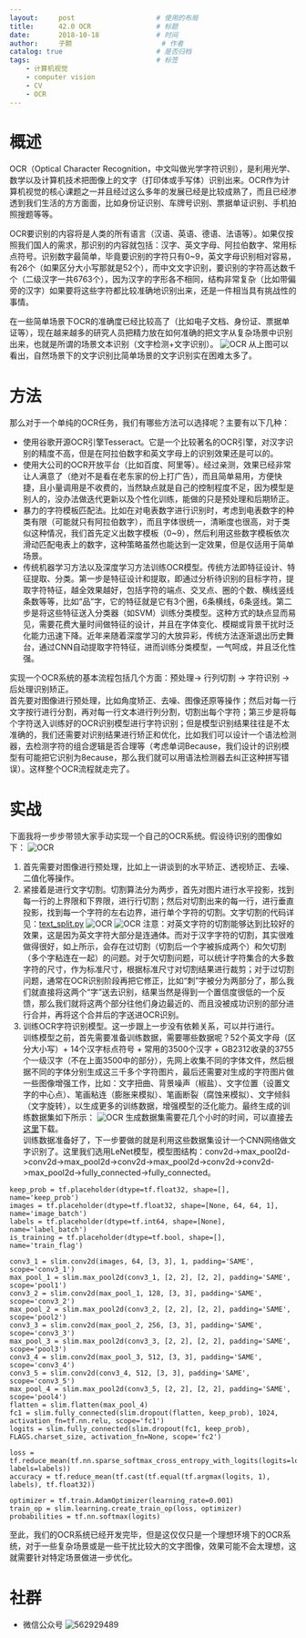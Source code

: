 ```yaml
---
layout:     post   				    # 使用的布局
title:      42.0 OCR				# 标题 
date:       2018-10-18 				# 时间
author:     子颢 						# 作者
catalog: true 						# 是否归档
tags:								# 标签
    - 计算机视觉
    - computer vision
    - CV
    - OCR
---
```


# 概述

OCR（Optical Character Recognition，中文叫做光学字符识别），是利用光学、数学以及计算机技术把图像上的文字（打印体或手写体）识别出来。OCR作为计算机视觉的核心课题之一并且经过这么多年的发展已经是比较成熟了，而且已经渗透到我们生活的方方面面，比如身份证识别、车牌号识别、票据单证识别、手机拍照搜题等等。

OCR要识别的内容将是人类的所有语言（汉语、英语、德语、法语等）。如果仅按照我们国人的需求，那识别的内容就包括：汉字、英文字母、阿拉伯数字、常用标点符号。识别数字最简单，毕竟要识别的字符只有0~9，英文字母识别相对容易，有26个（如果区分大小写那就是52个），而中文文字识别，要识别的字符高达数千个（二级汉字一共6763个），因为汉字的字形各不相同，结构非常复杂（比如带偏旁的汉字）如果要将这些字符都比较准确地识别出来，还是一件相当具有挑战性的事情。

在一些简单场景下OCR的准确度已经比较高了（比如电子文档、身份证、票据单证等），现在越来越多的研究人员把精力放在如何准确的把文字从复杂场景中识别出来，也就是所谓的场景文本识别（文字检测+文字识别）。
![OCR](/img/OCR-01.png)
从上图可以看出，自然场景下的文字识别比简单场景的文字识别实在困难太多了。

# 方法

那么对于一个单纯的OCR任务，我们有哪些方法可以选择呢？主要有以下几种：
- 使用谷歌开源OCR引擎Tesseract。它是一个比较著名的OCR引擎，对汉字识别的精度不高，但是在阿拉伯数字和英文字母上的识别效果还是可以的。
- 使用大公司的OCR开放平台（比如百度、阿里等）。经过亲测，效果已经非常让人满意了（绝对不是看在老东家的份上打广告），而且简单易用，方便快捷，且小量调用是不收费的，当然缺点就是自己的控制程度不足，因为模型是别人的，没办法做迭代更新以及个性化训练，能做的只是预处理和后期矫正。
- 暴力的字符模板匹配法。比如在对电表数字进行识别时，考虑到电表数字的种类有限（可能就只有阿拉伯数字），而且字体很统一，清晰度也很高，对于类似这种情况，我们首先定义出数字模板（0~9），然后利用这些数字模板依次滑动匹配电表上的数字，这种策略虽然也能达到一定效果，但是仅适用于简单场景。
- 传统机器学习方法以及深度学习方法训练OCR模型。传统方法即特征设计、特征提取、分类。第一步是特征设计和提取，即通过分析待识别的目标字符，提取字符特征，越全效果越好，包括字符的端点、交叉点、圈的个数、横线竖线条数等等，比如“品”字，它的特征就是它有3个圈，6条横线，6条竖线。第二步是将这些特征送入分类器（如SVM）训练分类模型。这种方式的缺点显而易见，需要花费大量时间做特征的设计，并且在字体变化、模糊或背景干扰时泛化能力迅速下降。近年来随着深度学习的大放异彩，传统方法逐渐退出历史舞台，通过CNN自动提取字符特征，进而训练分类模型，一气呵成，并且泛化性强。

实现一个OCR系统的基本流程包括几个方面：预处理-> 行列切割 -> 字符识别 -> 后处理识别矫正。<br>
首先要对图像进行预处理，比如角度矫正、去噪、图像还原等操作；然后对每一行文字按行进行分割，再对每一行文本进行列分割，切割出每个字符；第三步是将每个字符送入训练好的OCR识别模型进行字符识别；但是模型识别结果往往是不太准确的，我们还需要对识别结果进行矫正和优化，比如我们可以设计一个语法检测器，去检测字符的组合逻辑是否合理等（考虑单词Because，我们设计的识别模型有可能把它识别为8ecause，那么我们就可以用语法检测器去纠正这种拼写错误）。这样整个OCR流程就走完了。

# 实战

下面我将一步步带领大家手动实现一个自己的OCR系统。假设待识别的图像如下：
![OCR](/img/OCR-02.png)
1. 首先需要对图像进行预处理，比如上一讲谈到的水平矫正、透视矫正、去噪、二值化等操作。
2. 紧接着是进行文字切割。切割算法分为两步，首先对图片进行水平投影，找到每一行的上界限和下界限，进行行切割；然后对切割出来的每一行，进行垂直投影，找到每一个字符的左右边界，进行单个字符的切割。文字切割的代码详见：<a href="https://github.com/qianshuang/CV/text_split.py" target="_blank">text_split.py</a>
![OCR](/img/OCR-03.png)
![OCR](/img/OCR-04.png)
注意：对英文字符的切割能够达到比较好的效果，这是因为英文字符大部分是连通体。而对于汉字字符的切割，其实很难做得很好，如上所示，会存在过切割（切割后一个字被拆成两个）和欠切割（多个字粘连在一起）的问题。对于欠切割问题，可以统计字符集合的大多数字符的尺寸，作为标准尺寸，根据标准尺寸对切割结果进行裁剪；对于过切割问题，通常在OCR识别阶段再把它修正，比如“刺”字被分为两部分了，那么我们就直接将这两个“字”送去识别，结果当然是得到一个置信度很低的一个反馈，那么我们就将这两个部分往他们身边最近的、而且没被成功识别的部分进行合并，再将这个合并后的字送进OCR识别。
3. 训练OCR字符识别模型。这一步跟上一步没有依赖关系，可以并行进行。<br>
训练模型之前，首先需要准备训练数据，需要哪些数据呢？52个英文字母（区分大小写）+ 14个汉字标点符号 + 常用的3500个汉字 + GB2312收录的3755个一级汉字（不在上面3500中的部分），先网上收集不同的字体文件，然后根据不同的字体分别生成这三千多个字符图片，最后还需要对生成的字符图片做一些图像增强工作，比如：文字扭曲、背景噪声（椒盐）、文字位置（设置文字的中心点）、笔画粘连（膨胀来模拟）、笔画断裂（腐蚀来模拟）、文字倾斜（文字旋转），以生成更多的训练数据，增强模型的泛化能力。最终生成的训练数据集如下所示：
![OCR](/img/OCR-05.png)
生成数据集需要花几个小时的时间，可以直接去<a href="https://zhuanlan.zhihu.com/p/31200100" target="_blank">这里</a>下载。<br>
训练数据准备好了，下一步要做的就是利用这些数据集设计一个CNN网络做文字识别了。这里我们选用LeNet模型，模型图结构：conv2d->max_pool2d->conv2d->max_pool2d->conv2d->max_pool2d->conv2d->conv2d->max_pool2d->fully_connected->fully_connected。<br>
```
keep_prob = tf.placeholder(dtype=tf.float32, shape=[], name='keep_prob')
images = tf.placeholder(dtype=tf.float32, shape=[None, 64, 64, 1], name='image_batch')
labels = tf.placeholder(dtype=tf.int64, shape=[None], name='label_batch')
is_training = tf.placeholder(dtype=tf.bool, shape=[], name='train_flag')

conv3_1 = slim.conv2d(images, 64, [3, 3], 1, padding='SAME', scope='conv3_1')
max_pool_1 = slim.max_pool2d(conv3_1, [2, 2], [2, 2], padding='SAME', scope='pool1')
conv3_2 = slim.conv2d(max_pool_1, 128, [3, 3], padding='SAME', scope='conv3_2')
max_pool_2 = slim.max_pool2d(conv3_2, [2, 2], [2, 2], padding='SAME', scope='pool2')
conv3_3 = slim.conv2d(max_pool_2, 256, [3, 3], padding='SAME', scope='conv3_3')
max_pool_3 = slim.max_pool2d(conv3_3, [2, 2], [2, 2], padding='SAME', scope='pool3')
conv3_4 = slim.conv2d(max_pool_3, 512, [3, 3], padding='SAME', scope='conv3_4')
conv3_5 = slim.conv2d(conv3_4, 512, [3, 3], padding='SAME', scope='conv3_5')
max_pool_4 = slim.max_pool2d(conv3_5, [2, 2], [2, 2], padding='SAME', scope='pool4')
flatten = slim.flatten(max_pool_4)
fc1 = slim.fully_connected(slim.dropout(flatten, keep_prob), 1024, activation_fn=tf.nn.relu, scope='fc1')
logits = slim.fully_connected(slim.dropout(fc1, keep_prob), FLAGS.charset_size, activation_fn=None, scope='fc2')

loss = tf.reduce_mean(tf.nn.sparse_softmax_cross_entropy_with_logits(logits=logits, labels=labels))
accuracy = tf.reduce_mean(tf.cast(tf.equal(tf.argmax(logits, 1), labels), tf.float32))

optimizer = tf.train.AdamOptimizer(learning_rate=0.001)
train_op = slim.learning.create_train_op(loss, optimizer)
probabilities = tf.nn.softmax(logits)
```

至此，我们的OCR系统已经开发完毕，但是这仅仅只是一个理想环境下的OCR系统，对于一些复杂场景或是一些干扰比较大的文字图像，效果可能不会太理想，这就需要针对特定场景做进一步优化。

# 社群

- 微信公众号
	![562929489](/img/wxgzh_ewm.png)